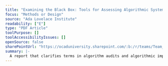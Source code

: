 ```yaml
---
title: "Examining the Black Box: Tools for Assessing Algorithmic Systems"
focus: "Methods or Design"
source: "Ada Lovelace Institute"
readability: ["E"]
type: "PDF Article"
toolPurpose: []
toolAccessibilityIssues: []
openSource: false
sharePointUrl: "https://ocaduniversity.sharepoint.com/:b:/r/teams/Team_WeCount/Shared%20Documents/Resources%20and%20Tools/Literature%20(curated)/Examining%20the%20Black%20Box.pdf?csf=1&web=1&e=MLZ8n8"
summary: |-
  A report that clarifies terms in algorithm audits and algorithmic impact assessments, and the current state of research and practice.
---
```


